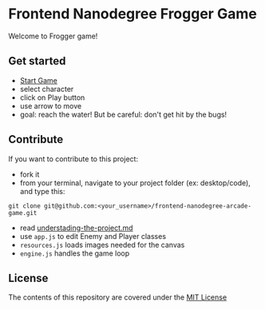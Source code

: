 Frontend Nanodegree Frogger Game
===============================

Welcome to Frogger game!

## Get started
* [Start Game](https://davide2894.github.io/frontend-nanodegree-arcade-game/?raw=true)
* select character
* click on Play button
* use arrow to move
* goal: reach the water! But be careful: don't get hit by the bugs!

## Contribute
If you want to contribute to this project:
* fork it
* from your terminal, navigate to your project folder (ex: desktop/code), and type this:

``` 
git clone git@github.com:<your_username>/frontend-nanodegree-arcade-game.git
```

* read [understading-the-project.md](/understanding-the-project.md?raw=true)
* use `app.js` to edit Enemy and Player classes
* `resources.js` loads images needed for the canvas
* `engine.js` handles the game loop

## License
The contents of this repository are covered under the [MIT License](/LICENSE?raw=true)